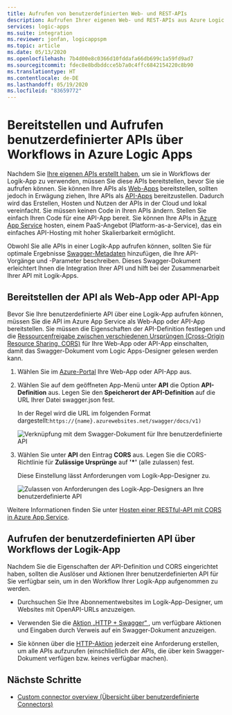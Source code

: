 ```yaml
---
title: Aufrufen von benutzerdefinierten Web- und REST-APIs
description: Aufrufen Ihrer eigenen Web- und REST-APIs aus Azure Logic Apps
services: logic-apps
ms.suite: integration
ms.reviewer: jonfan, logicappspm
ms.topic: article
ms.date: 05/13/2020
ms.openlocfilehash: 7b4d00e8c0366d10fddafa66db699c1a59fd9ad7
ms.sourcegitcommit: fdec8e8bdbddcce5b7a0c4ffc6842154220c8b90
ms.translationtype: HT
ms.contentlocale: de-DE
ms.lasthandoff: 05/19/2020
ms.locfileid: "83659772"
---
```

# <a name="deploy-and-call-custom-apis-from-workflows-in-azure-logic-apps"></a>Bereitstellen und Aufrufen benutzerdefinierter APIs über Workflows in Azure Logic Apps

Nachdem Sie [Ihre eigenen APIs erstellt haben](./logic-apps-create-api-app.md), um sie in Workflows der Logik-App zu verwenden, müssen Sie diese APIs bereitstellen, bevor Sie sie aufrufen können. Sie können Ihre APIs als [Web-Apps](../app-service/overview.md) bereitstellen, sollten jedoch in Erwägung ziehen, Ihre APIs als [API-Apps](../app-service/app-service-web-tutorial-rest-api.md) bereitzustellen. Dadurch wird das Erstellen, Hosten und Nutzen der APIs in der Cloud und lokal vereinfacht. Sie müssen keinen Code in Ihren APIs ändern. Stellen Sie einfach Ihren Code für eine API-App bereit. Sie können Ihre APIs in [Azure App Service](../app-service/overview.md) hosten, einem PaaS-Angebot (Platform-as-a-Service), das ein einfaches API-Hosting mit hoher Skalierbarkeit ermöglicht.

Obwohl Sie alle APIs in einer Logik-App aufrufen können, sollten Sie für optimale Ergebnisse [Swagger-Metadaten](https://swagger.io/specification/) hinzufügen, die Ihre API-Vorgänge und -Parameter beschreiben. Dieses Swagger-Dokument erleichtert Ihnen die Integration Ihrer API und hilft bei der Zusammenarbeit Ihrer API mit Logik-Apps.

## <a name="deploy-your-api-as-a-web-app-or-api-app"></a>Bereitstellen der API als Web-App oder API-App

Bevor Sie Ihre benutzerdefinierte API über eine Logik-App aufrufen können, müssen Sie die API im Azure App Service als Web-App oder API-App bereitstellen. Sie müssen die Eigenschaften der API-Definition festlegen und die [Ressourcenfreigabe zwischen verschiedenen Ursprüngen (Cross-Origin Resource Sharing, CORS)](../app-service/overview.md) für Ihre Web-App oder API-App einschalten, damit das Swagger-Dokument vom Logic Apps-Designer gelesen werden kann.

1. Wählen Sie im [Azure-Portal](https://portal.azure.com) Ihre Web-App oder API-App aus.

2. Wählen Sie auf dem geöffneten App-Menü unter **API** die Option **API-Definition** aus. Legen Sie den **Speicherort der API-Definition** auf die URL Ihrer Datei swagger.json fest.

   In der Regel wird die URL im folgenden Format dargestellt:`https://{name}.azurewebsites.net/swagger/docs/v1)`

   ![Verknüpfung mit dem Swagger-Dokument für Ihre benutzerdefinierte API](./media/logic-apps-custom-api-deploy-call/custom-api-swagger-url.png)

3. Wählen Sie unter **API** den Eintrag **CORS** aus. Legen Sie die CORS-Richtlinie für **Zulässige Ursprünge** auf **'*'** (alle zulassen) fest.

   Diese Einstellung lässt Anforderungen vom Logik-App-Designer zu.

   ![Zulassen von Anforderungen des Logik-App-Designers an Ihre benutzerdefinierte API](./media/logic-apps-custom-api-deploy-call/custom-api-cors.png)

Weitere Informationen finden Sie unter [Hosten einer RESTful-API mit CORS in Azure App Service](../app-service/app-service-web-tutorial-rest-api.md).

## <a name="call-your-custom-api-from-logic-app-workflows"></a>Aufrufen der benutzerdefinierten API über Workflows der Logik-App

Nachdem Sie die Eigenschaften der API-Definition und CORS eingerichtet haben, sollten die Auslöser und Aktionen Ihrer benutzerdefinierten API für Sie verfügbar sein, um in den Workflow Ihrer Logik-App aufgenommen zu werden. 

*  Durchsuchen Sie Ihre Abonnementwebsites im Logik-App-Designer, um Websites mit OpenAPI-URLs anzuzeigen.

*  Verwenden Sie die [Aktion „HTTP + Swagger“ ](../connectors/connectors-native-http-swagger.md), um verfügbare Aktionen und Eingaben durch Verweis auf ein Swagger-Dokument anzuzeigen.

*  Sie können über die [HTTP-Aktion](../connectors/connectors-native-http.md) jederzeit eine Anforderung erstellen, um alle APIs aufzurufen (einschließlich der APIs, die über kein Swagger-Dokument verfügen bzw. keines verfügbar machen).

## <a name="next-steps"></a>Nächste Schritte

* [Custom connector overview (Übersicht über benutzerdefinierte Connectors)](../logic-apps/custom-connector-overview.md)
